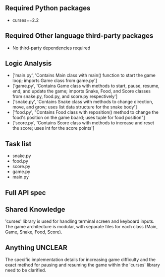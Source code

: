## Required Python packages

- curses==2.2

## Required Other language third-party packages

- No third-party dependencies required

## Logic Analysis

- ['main.py', 'Contains Main class with main() function to start the game loop; imports Game class from game.py']
- ['game.py', 'Contains Game class with methods to start, pause, resume, end, and update the game; imports Snake, Food, and Score classes from snake.py, food.py, and score.py respectively']
- ['snake.py', 'Contains Snake class with methods to change direction, move, and grow; uses list data structure for the snake body']
- ['food.py', "Contains Food class with reposition() method to change the food's position on the game board; uses tuple for food position"]
- ['score.py', 'Contains Score class with methods to increase and reset the score; uses int for the score points']

## Task list

- snake.py
- food.py
- score.py
- game.py
- main.py

## Full API spec



## Shared Knowledge

'curses' library is used for handling terminal screen and keyboard inputs. The game architecture is modular, with separate files for each class (Main, Game, Snake, Food, Score).

## Anything UNCLEAR

The specific implementation details for increasing game difficulty and the exact method for pausing and resuming the game within the 'curses' library need to be clarified.

